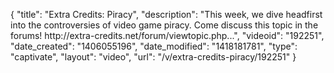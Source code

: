 {
    "title": "Extra Credits: Piracy",
    "description": "This week, we dive headfirst into the controversies of video game piracy. Come discuss this topic in the forums! http:\/\/extra-credits.net\/forum\/viewtopic.php...",
    "videoid": "192251",
    "date_created": "1406055196",
    "date_modified": "1418181781",
    "type": "captivate",
    "layout": "video",
    "url": "\/v\/extra-credits-piracy\/192251"
}